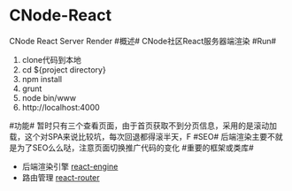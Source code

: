 # CNode-React
CNode React Server Render
#概述#
CNode社区React服务器端渲染
#Run#
 1. clone代码到本地
 2. cd ${project directory}
 3. npm install
 4. grunt 
 5. node bin/www
 6. http://localhost:4000
 
#功能#
暂时只有三个查看页面，由于首页获取不到分页信息，采用的是滚动加载，这个对SPA来说比较坑，每次回退都得滚半天，F
#SEO#
后端渲染主要不就是为了SEO么么哒，注意页面切换推广代码的变化
#重要的框架或类库#
 - 后端渲染引擎 [react-engine](https://github.com/paypal/react-engine)
 - 路由管理 [react-router](https://github.com/rackt/react-router)
